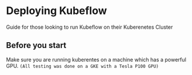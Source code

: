# Deploying Kubeflow

Guide for those looking to run Kubeflow on their Kuberenetes Cluster

## Before you start
Make sure you are running kuberentes on a machine which has a powerful GPU.
`(All testing was done on a GKE with a Tesla P100 GPU)`
 